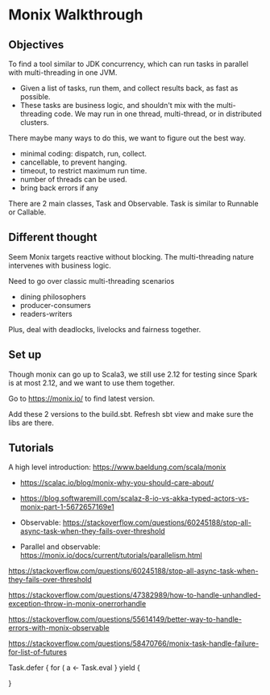 # Monix Walkthrough

## Objectives
To find a tool similar to JDK concurrency, which can run tasks in parallel with
multi-threading in one JVM.
- Given a list of tasks, run them, and collect results back, as fast as possible.
- These tasks are business logic, and shouldn't mix with the multi-threading
  code. We may run in one thread, multi-thread, or in distributed clusters.

There maybe many ways to do this, we want to figure out the best way.
- minimal coding: dispatch, run, collect.
- cancellable, to prevent hanging.
- timeout, to restrict maximum run time.
- number of threads can be used.
- bring back errors if any

There are 2 main classes, Task and Observable. Task is similar to Runnable or Callable. 

## Different thought

Seem Monix targets reactive without blocking. The multi-threading nature intervenes
with business logic.

Need to go over classic multi-threading scenarios
- dining philosophers
- producer-consumers
- readers-writers

Plus, deal with deadlocks, livelocks and fairness together.

## Set up
Though monix can go up to Scala3, we still use 2.12 for testing since Spark is 
at most 2.12, and we want to use them together.

Go to https://monix.io/ to find latest version.

Add these 2 versions to the build.sbt. Refresh sbt view and make sure the libs
are there.

## Tutorials

A high level introduction: https://www.baeldung.com/scala/monix

- https://scalac.io/blog/monix-why-you-should-care-about/

- https://blog.softwaremill.com/scalaz-8-io-vs-akka-typed-actors-vs-monix-part-1-5672657169e1

- Observable: https://stackoverflow.com/questions/60245188/stop-all-async-task-when-they-fails-over-threshold
- Parallel and observable: https://monix.io/docs/current/tutorials/parallelism.html

https://stackoverflow.com/questions/60245188/stop-all-async-task-when-they-fails-over-threshold

https://stackoverflow.com/questions/47382989/how-to-handle-unhandled-exception-throw-in-monix-onerrorhandle

https://stackoverflow.com/questions/55614149/better-way-to-handle-errors-with-monix-observable

https://stackoverflow.com/questions/58470766/monix-task-handle-failure-for-list-of-futures

Task.defer {
for (
a <- Task.eval
} yield {

}
